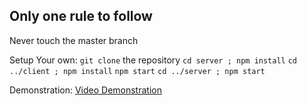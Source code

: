 ## Only one rule to follow

Never touch the master branch

Setup Your own:
```git clone``` the repository
```cd server ; npm install```
```cd ../client ; npm install```
```npm start```
```cd ../server ; npm start```

Demonstration:
[Video Demonstration](https://github.com/Sahil-Chhabra-09/Group-Chat/assets/122990320/a66540f0-08ae-492d-b220-11b5d1df49e1)
